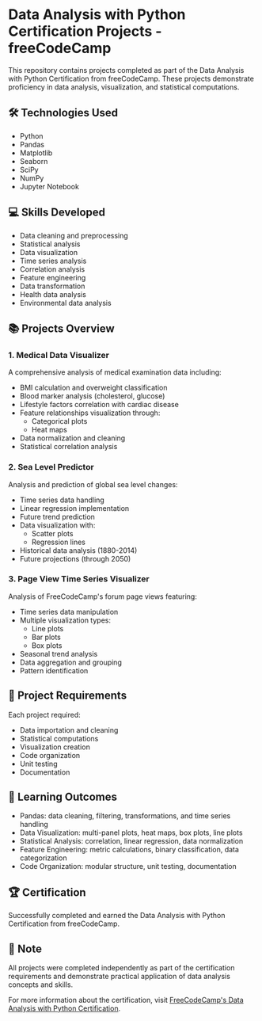 # Data Analysis with Python Certification Projects - freeCodeCamp

This repository contains projects completed as part of the Data Analysis with Python Certification from freeCodeCamp. These projects demonstrate proficiency in data analysis, visualization, and statistical computations.

## 🛠 Technologies Used

- Python
- Pandas
- Matplotlib
- Seaborn
- SciPy
- NumPy
- Jupyter Notebook

## 💻 Skills Developed

- Data cleaning and preprocessing
- Statistical analysis
- Data visualization
- Time series analysis
- Correlation analysis
- Feature engineering
- Data transformation
- Health data analysis
- Environmental data analysis

## 📚 Projects Overview

### 1. Medical Data Visualizer
A comprehensive analysis of medical examination data including:
- BMI calculation and overweight classification
- Blood marker analysis (cholesterol, glucose)
- Lifestyle factors correlation with cardiac disease
- Feature relationships visualization through:
  - Categorical plots
  - Heat maps
- Data normalization and cleaning
- Statistical correlation analysis

### 2. Sea Level Predictor
Analysis and prediction of global sea level changes:
- Time series data handling
- Linear regression implementation
- Future trend prediction
- Data visualization with:
  - Scatter plots
  - Regression lines
- Historical data analysis (1880-2014)
- Future projections (through 2050)

### 3. Page View Time Series Visualizer
Analysis of FreeCodeCamp's forum page views featuring:
- Time series data manipulation
- Multiple visualization types:
  - Line plots
  - Bar plots
  - Box plots
- Seasonal trend analysis
- Data aggregation and grouping
- Pattern identification

## 🎯 Project Requirements

Each project required:
- Data importation and cleaning
- Statistical computations
- Visualization creation
- Code organization
- Unit testing
- Documentation

## 📖 Learning Outcomes

- Pandas: data cleaning, filtering, transformations, and time series handling
- Data Visualization: multi-panel plots, heat maps, box plots, line plots
- Statistical Analysis: correlation, linear regression, data normalization
- Feature Engineering: metric calculations, binary classification, data categorization
- Code Organization: modular structure, unit testing, documentation

## 🏆 Certification

Successfully completed and earned the Data Analysis with Python Certification from freeCodeCamp.

## 📝 Note

All projects were completed independently as part of the certification requirements and demonstrate practical application of data analysis concepts and skills.

For more information about the certification, visit [FreeCodeCamp's Data Analysis with Python Certification](https://www.freecodecamp.org/learn/data-analysis-with-python/).
